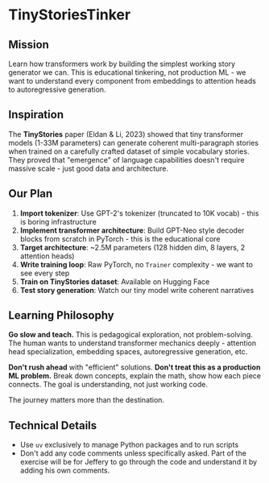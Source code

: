 # TinyStoriesTinker

## Mission
Learn how transformers work by building the simplest working story generator we can. This is educational tinkering, not production ML - we want to understand every component from embeddings to attention heads to autoregressive generation.

## Inspiration
The **TinyStories** paper (Eldan & Li, 2023) showed that tiny transformer models (1-33M parameters) can generate coherent multi-paragraph stories when trained on a carefully crafted dataset of simple vocabulary stories. They proved that "emergence" of language capabilities doesn't require massive scale - just good data and architecture.

## Our Plan
1. **Import tokenizer**: Use GPT-2's tokenizer (truncated to 10K vocab) - this is boring infrastructure
2. **Implement transformer architecture**: Build GPT-Neo style decoder blocks from scratch in PyTorch - this is the educational core
3. **Target architecture**: ~2.5M parameters (128 hidden dim, 8 layers, 2 attention heads)
4. **Write training loop**: Raw PyTorch, no `Trainer` complexity - we want to see every step
5. **Train on TinyStories dataset**: Available on Hugging Face
6. **Test story generation**: Watch our tiny model write coherent narratives

## Learning Philosophy
**Go slow and teach.** This is pedagogical exploration, not problem-solving. The human wants to understand transformer mechanics deeply - attention head specialization, embedding spaces, autoregressive generation, etc. 

**Don't rush ahead** with "efficient" solutions. **Don't treat this as a production ML problem.** Break down concepts, explain the math, show how each piece connects. The goal is understanding, not just working code.

The journey matters more than the destination.

## Technical Details
- Use `uv` exclusively to manage Python packages and to run scripts
- Don't add any code comments unless specifically asked. Part of the exercise will be for Jeffery to go through the code and understand it by adding his own comments.
